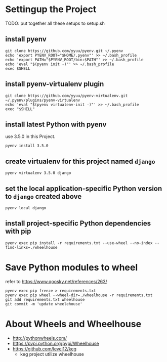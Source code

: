# Settingup the Project

TODO: put together all these setups to setup.sh

## install pyenv
```
git clone https://github.com/yyuu/pyenv.git ~/.pyenv
echo 'export PYENV_ROOT="$HOME/.pyenv"' >> ~/.bash_profile
echo 'export PATH="$PYENV_ROOT/bin:$PATH"' >> ~/.bash_profile
echo 'eval "$(pyenv init -)"' >> ~/.bash_profile
exec $SHELL
```

## install pyenv-virtualenv plugin
```
git clone https://github.com/yyuu/pyenv-virtualenv.git ~/.pyenv/plugins/pyenv-virtualenv
echo 'eval "$(pyenv virtualenv-init -)"' >> ~/.bash_profile
exec "$SHELL"
```

## install latest Python with pyenv
use 3.5.0 in this Project.
```
pyenv install 3.5.0
```

## create virtualenv for this project named `django`
```
pyenv virtualenv 3.5.0 django
```

## set the local application-specific Python version to `django` created above
```
pyenv local django
```

## install project-specific Python dependencies with pip
```
pyenv exec pip install -r requirements.txt --use-wheel --no-index --find-links=./wheelhouse
```

# Save Python modules to wheel
refer to https://www.qoosky.net/references/263/
```
pyenv exec pip freeze > requirements.txt
pyenv exec pip wheel --wheel-dir=./wheelhouse -r requirements.txt
git add requirements.txt wheelhouse
git commit -m 'update wheelehouse'
```

# About Wheels and Wheelhouse
* http://pythonwheels.com/
* https://pypi.python.org/pypi/Wheelhouse
* https://github.com/level12/keg
  * keg project utilize wheelhouse
